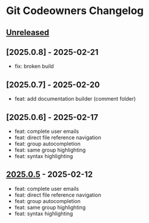 <!-- Keep a Changelog guide -> https://keepachangelog.com -->

# Git Codeowners Changelog

## [Unreleased]

## [2025.0.8] - 2025-02-21

- fix: broken build

## [2025.0.7] - 2025-02-20

- feat: add documentation builder (comment folder)

## [2025.0.6] - 2025-02-17

- feat: complete user emails
- feat: direct file reference navigation
- feat: group autocompletion
- feat: same group highlighting
- feat: syntax highlighting

## [2025.0.5] - 2025-02-12

- feat: complete user emails
- feat: direct file reference navigation
- feat: group autocompletion
- feat: same group highlighting
- feat: syntax highlighting

[Unreleased]: https://github.com/xepozz/git-codeowners-plugin/compare/v2025.0.5...HEAD
[2025.0.5]: https://github.com/xepozz/git-codeowners-plugin/commits/v2025.0.5
